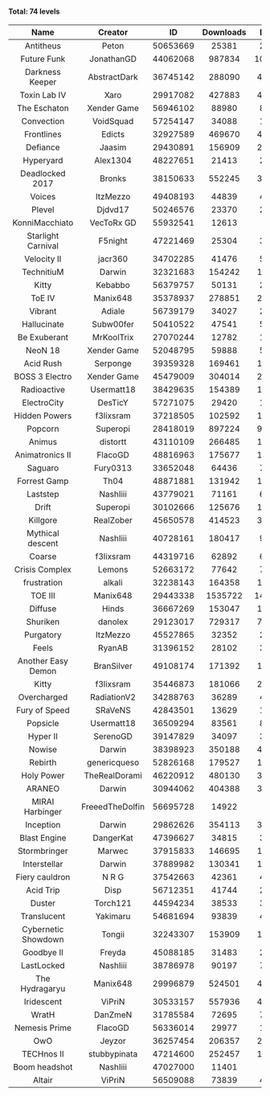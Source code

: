 #### Total: 74 levels

| Name | Creator | ID | Downloads | Likes |
|:---:|:---:|:---:|:---:|:---:|
| Antitheus | Peton | 50653669 | 25381 | 2585
| Future Funk | JonathanGD | 44062068 | 987834 | 101521
| Darkness Keeper | AbstractDark | 36745142 | 288090 | 45295
| Toxin Lab IV | Xaro | 29917082 | 427883 | 42463
| The Eschaton | Xender Game | 56946102 | 88980 | 8044
| Convection | VoidSquad | 57254147 | 34088 | 1347
| Frontlines | Edicts | 32927589 | 469670 | 41177
| Defiance | Jaasim | 29430891 | 156909 | 22367
| Hyperyard | Alex1304 | 48227651 | 21413 | 2803
| Deadlocked 2017 | Bronks | 38150633 | 552245 | 32526
| Voices | ItzMezzo | 49408193 | 44839 | 4624
| Plevel | Djdvd17 | 50246576 | 23370 | 2744
| KonniMacchiato | VecToRx GD | 55932541 | 12613 | 848
| Starlight Carnival | F5night | 47221469 | 25304 | 3241
| Velocity II | jacr360 | 34702285 | 41476 | 5129
| TechnitiuM | Darwin | 32321683 | 154242 | 13640
| Kitty | Kebabbo | 56379757 | 50131 | 2196
| ToE IV  | Manix648 | 35378937 | 278851 | 29909
| Vibrant | Adiale | 56739179 | 34027 | 2071
| Hallucinate | Subw00fer | 50410522 | 47541 | 5031
| Be Exuberant | MrKoolTrix | 27070244 | 12782 | 1069
| NeoN 18 | Xender Game | 52048795 | 59888 | 5529
| Acid Rush | Serponge | 39359328 | 169461 | 16540
| BOSS 3 Electro | Xender Game | 45479009 | 304014 | 27935
| Radioactive | Usermatt18 | 38429635 | 154389 | 14906
| ElectroCity | DesTicY | 57271075 | 29420 | 1333
| Hidden Powers | f3lixsram | 37218505 | 102592 | 10292
| Popcorn | Superopi | 28418019 | 897224 | 98860
| Animus | distortt | 43110109 | 266485 | 18748
| Animatronics II | FlacoGD | 48816963 | 175677 | 15990
| Saguaro | Fury0313 | 33652048 | 64436 | 7222
| Forrest Gamp | Th04 | 48871881 | 131942 | 10780
| Laststep | NashIiii | 43779021 | 71161 | 6089
| Drift | Superopi | 30102666 | 125676 | 13942
| Killgore | RealZober | 45650578 | 414523 | 30702
| Mythical descent | NashIiii | 40728161 | 180417 | 9801
| Coarse | f3lixsram | 44319716 | 62892 | 6865
| Crisis Complex | Lemons | 52663172 | 77642 | 7236
| frustration | alkali | 32238143 | 164358 | 17831
| TOE III | Manix648 | 29443338 | 1535722 | 141761
| Diffuse | Hinds | 36667269 | 153047 | 16438
| Shuriken | danolex | 29123017 | 729317 | 74044
| Purgatory | ItzMezzo | 45527865 | 32352 | 2036
| Feels | RyanAB | 31396152 | 28102 | 3641
| Another Easy Demon | BranSilver | 49108174 | 171392 | 18604
| Kitty | f3lixsram | 35446873 | 181066 | 22458
| Overcharged | RadiationV2 | 34288763 | 36289 | 4367
| Fury of Speed | SRaVeNS | 42843501 | 13629 | 1562
| Popsicle | Usermatt18 | 36509294 | 83561 | 8633
| Hyper II | SerenoGD | 39147829 | 34097 | 3382
| Nowise | Darwin | 38398923 | 350188 | 47582
| Rebirth | genericqueso | 52826168 | 179527 | 12627
| Holy Power | TheRealDorami | 46220912 | 480130 | 32908
| ARANEO | Darwin | 30944062 | 404388 | 35296
| MIRAI Harbinger | FreeedTheDolfin | 56695728 | 14922 | 789
| Inception | Darwin | 29862626 | 354113 | 33309
| Blast Engine | DangerKat | 47396627 | 34815 | 3674
| Stormbringer | Marwec | 37915833 | 146695 | 14338
| Interstellar | Darwin | 37889982 | 130341 | 16778
| Fiery cauldron | N R G | 37542663 | 42361 | 4602
| Acid Trip | Disp | 56712351 | 41744 | 2462
| Duster | Torch121 | 44594234 | 38533 | 3748
| Translucent | Yakimaru | 54681694 | 93839 | 4280
| Cybernetic Showdown  | Tongii | 32243307 | 153909 | 16800
| Goodbye II | Freyda | 45088185 | 31483 | 2380
| LastLocked | NashIiii | 38786978 | 90197 | 7119
| The Hydragaryu | Manix648 | 29996879 | 524501 | 49333
| Iridescent | ViPriN | 30533157 | 557936 | 47171
| WratH | DanZmeN | 31785584 | 72695 | 7159
| Nemesis Prime | FlacoGD | 56336014 | 29977 | 1658
| OwO | Jeyzor | 36257454 | 206357 | 21437
| TECHnos II | stubbypinata | 47214600 | 252457 | 19944
| Boom headshot | NashIiii | 47027000 | 11401 | 991
| Altair | ViPriN | 56509088 | 73839 | 4898
